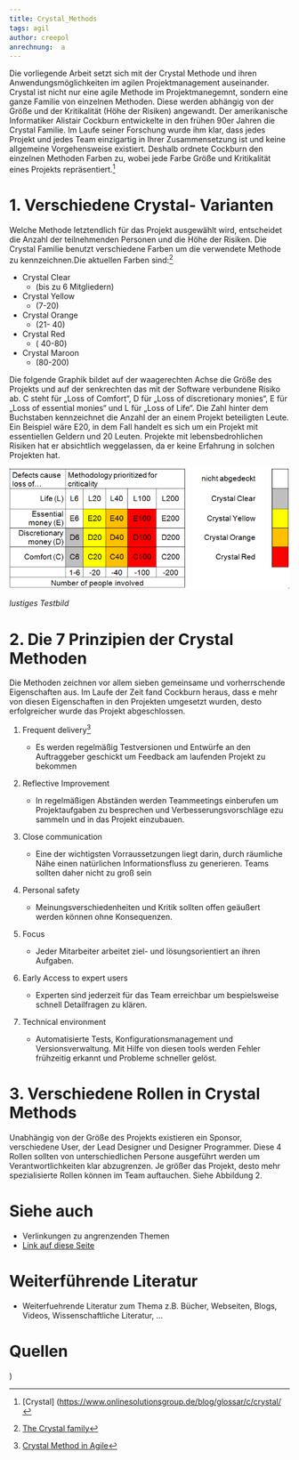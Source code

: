 ```yaml
---
title: Crystal_Methods
tags: agil 
author: creepol
anrechnung:  a
---
```


Die vorliegende Arbeit setzt sich mit der Crystal Methode und ihren Anwendungsmöglichkeiten im agilen Projektmanagement auseinander. Crystal ist nicht nur eine agile Methode im Projektmanegemnt, sondern eine ganze Familie von einzelnen Methoden. Diese werden abhängig von der Größe und der Kritikalität (Höhe der Risiken) angewandt. Der amerikanische Informatiker Alistair Cockburn entwickelte in den frühen 90er Jahren die Crystal Familie. Im Laufe seiner Forschung wurde ihm klar, dass jedes Projekt und jedes Team einzigartig in Ihrer Zusammensetzung ist und keine allgemeine Vorgehensweise existiert. Deshalb ordnete Cockburn den einzelnen Methoden Farben zu, wobei jede Farbe Größe und Kritikalität eines Projekts repräsentiert.[^1]


# 1. Verschiedene Crystal- Varianten 

Welche Methode letztendlich für das Projekt ausgewählt wird, entscheidet die Anzahl der teilnehmenden Personen und die Höhe der Risiken. Die Crystal Familie benutzt verschiedene Farben um die verwendete Methode zu kennzeichnen.Die aktuellen Farben sind:[^2]

* Crystal Clear 
  - (bis zu 6 Mitgliedern)
* Crystal Yellow 
  - (7-20)
* Crystal Orange 
  - (21- 40)
* Crystal Red 
  - ( 40-80)
* Crystal Maroon 
   - (80-200)

Die folgende Graphik bildet auf der waagerechten Achse die Größe des Projekts und auf der senkrechten das mit der Software verbundene Risiko ab. C steht für „Loss of Comfort“, D für „Loss of discretionary monies“, E für „Loss of essential monies“ und L für „Loss of Life“. Die Zahl hinter dem Buchstaben kennzeichnet die Anzahl der an einem Projekt beteiligten Leute. 
Ein Beispiel wäre E20, in dem Fall handelt es sich um ein Projekt mit essentiellen Geldern und 20 Leuten. 
Projekte mit lebensbedrohlichen Risiken hat er absichtlich weggelassen, da er keine Erfahrung in solchen Projekten hat. 

 ![Beispielabbildung](Crystal_Methods/CrystalMethods.png)



*lustiges Testbild*

# 2. Die 7 Prinzipien der Crystal Methoden

Die Methoden zeichnen vor allem sieben gemeinsame und vorherrschende Eigenschaften aus. Im Laufe der Zeit fand Cockburn heraus, dass e mehr von diesen Eigenschaften in den Projekten umgesetzt wurden, desto erfolgreicher wurde das Projekt abgeschlossen.

1. Frequent delivery[^4]

	- Es werden regelmäßig Testversionen und Entwürfe an den Auftraggeber geschickt um 			Feedback am laufenden Projekt zu bekommen


2. Reflective Improvement

   -	In regelmäßigen Abständen werden Teammeetings einberufen um Projektaufgaben zu 			besprechen und Verbesserungsvorschläge ezu sammeln und in das Projekt einzubauen.
  

3. Close communication
	
    - Eine der wichtigsten Vorraussetzungen liegt darin, durch räumliche Nähe einen natürlichen 		Informationsfluss zu generieren. Teams sollten daher nicht zu groß sein


4. Personal safety
	
	  - Meinungsverschiedenheiten und Kritik sollten offen geäußert werden können ohne 			Konsequenzen. 


5. Focus

	  - Jeder Mitarbeiter arbeitet ziel- und lösungsorientiert an ihren Aufgaben.

	
6. Early Access to expert users
	
	  - Experten sind jederzeit für das Team erreichbar um bespielsweise schnell Detailfragen zu 		klären.


7. Technical environment
	 - Automatisierte Tests, Konfigurationsmanagement und Versionsverwaltung. Mit Hilfe von diesen tools werden Fehler frühzeitig erkannt und Probleme schneller gelöst.


# 3. Verschiedene Rollen in Crystal Methods

Unabhängig von der Größe des Projekts existieren ein Sponsor, verschiedene User, der Lead Designer und Designer Programmer. Diese 4 Rollen sollten von unterschiedlichen Persone ausgeführt werden um Verantwortlichkeiten klar abzugrenzen. Je größer das Projekt, desto mehr spezialisierte Rollen können im Team auftauchen. Siehe Abbildung 2.






# Siehe auch

* Verlinkungen zu angrenzenden Themen
* [Link auf diese Seite](Crystal_Methods.md)

# Weiterführende Literatur

* Weiterfuehrende Literatur zum Thema z.B. Bücher, Webseiten, Blogs, Videos, Wissenschaftliche Literatur, ...

# Quellen

[^1]: [Crystal] (https://www.onlinesolutionsgroup.de/blog/glossar/c/crystal/

)
[^2]: [The Crystal family](https://files.ifi.uzh.ch/rerg/amadeus/teaching/seminars/seminar_ws0304/04_05_Hollenstein_Rutz_Crystal_Ausarbeitung.pdf)
[^3]: [Agile Patterns- Teil 2/4 Prinzipien Crystal Family](http://www.anecon.com/blog/agile-patterns-teil-2-prinzipien-crystal-family/
)
[^4]: [Crystal Method in Agile](https://www.toolsqa.com/agile/crystal-method/)
[^5]: [Dokumentieren in agilen Methoden Teil 4 - Crystal](https://blog.sophist.de/2013/11/13/dokumentieren-in-agilen-methoden-teil-4-crystal/
)


